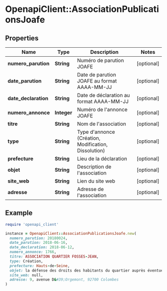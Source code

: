 # OpenapiClient::AssociationPublicationsJoafe

## Properties

| Name | Type | Description | Notes |
| ---- | ---- | ----------- | ----- |
| **numero_parution** | **String** | Numéro de parution JOAFE | [optional] |
| **date_parution** | **String** | Date de parution JOAFE au format AAAA-MM-JJ | [optional] |
| **date_declaration** | **String** | Date de déclaration au format AAAA-MM-JJ | [optional] |
| **numero_annonce** | **Integer** | Numéro de l&#39;annonce JOAFE | [optional] |
| **titre** | **String** | Nom de l&#39;association | [optional] |
| **type** | **String** | Type d&#39;annonce (Création, Modification, Dissolution) | [optional] |
| **prefecture** | **String** | Lieu de la déclaration | [optional] |
| **objet** | **String** | Description de l&#39;association | [optional] |
| **site_web** | **String** | Lien du site web | [optional] |
| **adresse** | **String** | Adresse de l&#39;association | [optional] |

## Example

```ruby
require 'openapi_client'

instance = OpenapiClient::AssociationPublicationsJoafe.new(
  numero_parution: 20180024,
  date_parution: 2018-06-16,
  date_declaration: 2018-06-12,
  numero_annonce: 1766,
  titre: ASSOCIATION QUARTIER FOSSES-JEAN,
  type: Création,
  prefecture: Hauts-de-Seine,
  objet: la défense des droits des habitants du quartier auprès éventuellement des bailleurs sociaux ; aide à la gestion des problèmes de voisinage ; superviser le prêt des Lieux Communs de Résidences pour proposer des activités aux jeunes du quartier (jeux, échanges, anniversaires, prêt de livres ou divers) ; l&#39;organisation de rencontres pluriculturelles (apprentissage de l&#39;art culinaire des différentes ethnies qui composent le quartier) ; organisation de goûter et sorties, vide grenier annuel ou semestriel plus couramment brocante ; organisation de rencontres inter-générations retraités qui pourraient apporter une aide aux devoirs pour les enfants (bénévolement),
  site_web: null,
  adresse: 9, avenue D&#39;Orgemont, 92700 Colombes
)
```

